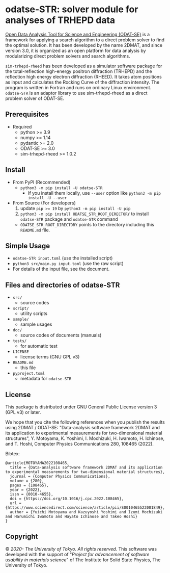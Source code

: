 # odatse-STR: solver module for analyses of TRHEPD data

[Open Data Analysis Tool for Science and Engineering (ODAT-SE)](https://github.com/issp-center-dev/ODAT-SE) is a framework for applying a search algorithm to a direct problem solver to find the optimal solution. It has been developed by the name 2DMAT, and since version 3.0, it is organized as an open platform for data analysis by modularizing direct problem solvers and search algorithms.

`sim-trhepd-rheed` has been developed as a simulator software package for the total-reflection high-energy positron diffraction (TRHEPD) and the reflection high energy electron diffraction (RHEED). It takes atom positions as input and calculates the Rocking Curve of the diffraction intensity. The program is written in Fortran and runs on ordinary Linux environment. `odatse-STR` is an adaptor library to use sim-trhepd-rheed as a direct problem solver of ODAT-SE.


## Prerequisites

- Required
  - python >= 3.9
  - numpy >= 1.14
  - pydantic >= 2.0
  - ODAT-SE >= 3.0
  - sim-trhepd-rheed >= 1.0.2

## Install

- From PyPI (Recommended)
  - `python3 -m pip install -U odatse-STR`
    - If you install them locally, use `--user` option like `python3 -m pip install -U --user`
- From Source (For developers)
  1. update `pip >= 19` by `python3 -m pip install -U pip`
  2. `python3 -m pip install ODATSE_STR_ROOT_DIRECTORY` to install `odatse-STR` package and `odatse-STR` command
    - `ODATSE_STR_ROOT_DIRECTORY` points to the directory including this `README.md` file.

## Simple Usage

- `odatse-STR input.toml` (use the installed script)
- `python3 src/main.py input.toml` (use the raw script)
- For details of the input file, see the document.

## Files and directories of odatse-STR

- `src/`
  - source codes
- `script/`
  - utility scripts
- `sample/`
  - sample usages
- `doc/`
  - source codes of documents (manuals)
- `tests/`
  - for automatic test
- `LICENSE`
  - license terms (GNU GPL v3)
- `README.md`
  - this file
- `pyproject.toml`
  - metadata for `odatse-STR`

## License

This package is distributed under GNU General Public License version 3 (GPL v3) or later.

We hope that you cite the following references when you publish the results using 2DMAT / ODAT-SE:
"Data-analysis software framework 2DMAT and its application to experimental measurements for two-dimensional material structures",
Y. Motoyama, K. Yoshimi, I. Mochizuki, H. Iwamoto, H. Ichinose, and T. Hoshi, Computer Physics Communications 280, 108465 (2022).

Bibtex:
```
@article{MOTOYAMA2022108465,
  title = {Data-analysis software framework 2DMAT and its application to experimental measurements for two-dimensional material structures},
  journal = {Computer Physics Communications},
  volume = {280},
  pages = {108465},
  year = {2022},
  issn = {0010-4655},
  doi = {https://doi.org/10.1016/j.cpc.2022.108465},
  url = {https://www.sciencedirect.com/science/article/pii/S0010465522001849},
  author = {Yuichi Motoyama and Kazuyoshi Yoshimi and Izumi Mochizuki and Harumichi Iwamoto and Hayato Ichinose and Takeo Hoshi}
}
```

## Copyright

© *2020- The University of Tokyo. All rights reserved.*
This software was developed with the support of "*Project for advancement of software usability in materials science*" of The Institute for Solid State Physics, The University of Tokyo.

[source/master]: https://github.com/2DMAT/odatse-STR/
[source/develop]: https://github.com/2DMAT/odatse-STR/tree/develop
[ci/master/badge]: https://github.com/2DMAT/odatse-STR/workflows/Test/badge.svg?branch=master
[ci/master/uri]: https://github.com/2DMAT/odatse-STR/actions?query=branch%3Amaster
[doc/en/badge]: https://img.shields.io/badge/doc-English-blue.svg
[doc/ja/badge]: https://img.shields.io/badge/doc-Japanese-blue.svg
[doc/master/en/uri]: https://2DMAT.github.io/odatse-STR/manual/master/en/index.html
[doc/master/ja/uri]: https://2DMAT.github.io/odatse-STR/manual/master/ja/index.html
[doc/develop/en/uri]: https://2DMAT.github.io/odatse-STR/manual/develop/en/index.html
[doc/develop/ja/uri]: https://2DMAT.github.io/odatse-STR/manual/develop/ja/index.html
